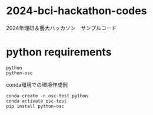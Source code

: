 # 2024-bci-hackathon-codes
2024年理研＆藝大ハッカソン　サンプルコード



# python requirements

```
python
python-osc
```

conda環境での環境作成例

```
conda create -n osc-test python
conda activate osc-test
pip install python-osc
```


